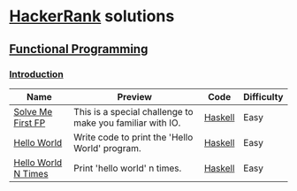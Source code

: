 # [HackerRank](https://www.hackerrank.com/) solutions

## [Functional Programming](https://www.hackerrank.com/domains/fp)

### [Introduction](https://www.hackerrank.com/domains/fp/intro)

Name | Preview | Code | Difficulty
---- | ---------------------------------------------------------------- | ------------- | ----------
[Solve Me First FP](https://www.hackerrank.com/challenges/fp-solve-me-first)|This is a special challenge to make you familiar with IO.|[Haskell](fp/fp-solve-me-first.hs)|Easy
[Hello World](https://www.hackerrank.com/challenges/fp-hello-world)|Write code to print the 'Hello World' program.|[Haskell](fp/fp-hello-world.hs)|Easy
[Hello World N Times](https://www.hackerrank.com/challenges/fp-hello-world-n-times)|Print 'hello world' n times.|[Haskell](fp/fp-hello-world-n-times.hs)|Easy

